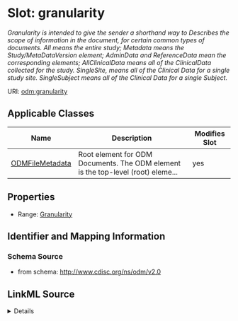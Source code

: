# Slot: granularity


_Granularity is intended to give the sender a shorthand way to Describes the scope of information in the document, for certain common types of documents. All means the entire study; Metadata means the Study/MetaDataVersion element; AdminData and ReferenceData mean the corresponding elements; AllClinicalData means all of the ClinicalData collected for the study. SingleSite, means all of the Clinical Data for a single study site. SingleSubject means all of the Clinical Data for a single Subject._



URI: [odm:granularity](http://www.cdisc.org/ns/odm/v2.0/granularity)



<!-- no inheritance hierarchy -->




## Applicable Classes

| Name | Description | Modifies Slot |
| --- | --- | --- |
[ODMFileMetadata](ODMFileMetadata.md) | Root element for ODM Documents. The ODM element is the top-level (root) eleme... |  yes  |







## Properties

* Range: [Granularity](Granularity.md)





## Identifier and Mapping Information







### Schema Source


* from schema: http://www.cdisc.org/ns/odm/v2.0




## LinkML Source

<details>
```yaml
name: granularity
description: Granularity is intended to give the sender a shorthand way to Describes
  the scope of information in the document, for certain common types of documents.
  All means the entire study; Metadata means the Study/MetaDataVersion element; AdminData
  and ReferenceData mean the corresponding elements; AllClinicalData means all of
  the ClinicalData collected for the study. SingleSite, means all of the Clinical
  Data for a single study site. SingleSubject means all of the Clinical Data for a
  single Subject.
from_schema: http://www.cdisc.org/ns/odm/v2.0
rank: 1000
alias: granularity
domain_of:
- ODMFileMetadata
range: Granularity

```
</details>